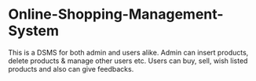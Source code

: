 # Online-Shopping-Management-System
This is a DSMS for both admin and users alike. Admin can insert products, delete products &amp; manage other users etc. Users can buy, sell, wish listed products and also can give feedbacks. 
